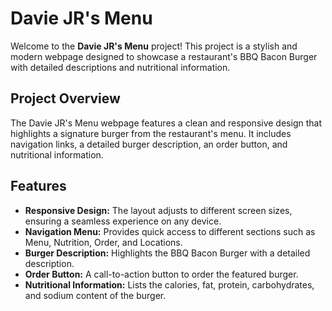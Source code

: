 # Davie JR's Menu

Welcome to the **Davie JR's Menu** project! This project is a stylish and modern webpage designed to showcase a restaurant's BBQ Bacon Burger with detailed descriptions and nutritional information.

## Project Overview

The Davie JR's Menu webpage features a clean and responsive design that highlights a signature burger from the restaurant's menu. It includes navigation links, a detailed burger description, an order button, and nutritional information.

## Features

- **Responsive Design:** The layout adjusts to different screen sizes, ensuring a seamless experience on any device.
- **Navigation Menu:** Provides quick access to different sections such as Menu, Nutrition, Order, and Locations.
- **Burger Description:** Highlights the BBQ Bacon Burger with a detailed description.
- **Order Button:** A call-to-action button to order the featured burger.
- **Nutritional Information:** Lists the calories, fat, protein, carbohydrates, and sodium content of the burger.

